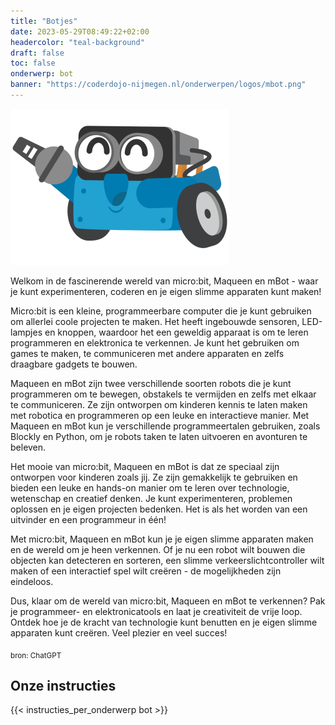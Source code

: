 ```yaml
---
title: "Botjes"
date: 2023-05-29T08:49:22+02:00
headercolor: "teal-background"
draft: false
toc: false
onderwerp: bot
banner: "https://coderdojo-nijmegen.nl/onderwerpen/logos/mbot.png"
---
```


![mBot logo](/onderwerpen/logos/mbot.png)


Welkom in de fascinerende wereld van micro:bit, Maqueen en mBot - waar je kunt experimenteren, coderen en je eigen 
slimme apparaten kunt maken!
<!--more-->

Micro:bit is een kleine, programmeerbare computer die je kunt gebruiken om allerlei coole projecten te maken. 
Het heeft ingebouwde sensoren, LED-lampjes en knoppen, waardoor het een geweldig apparaat is om te leren programmeren 
en elektronica te verkennen. Je kunt het gebruiken om games te maken, te communiceren met andere apparaten en zelfs draagbare gadgets te bouwen.

Maqueen en mBot zijn twee verschillende soorten robots die je kunt programmeren om te bewegen, obstakels te vermijden 
en zelfs met elkaar te communiceren. Ze zijn ontworpen om kinderen kennis te laten maken met robotica en programmeren 
op een leuke en interactieve manier. Met Maqueen en mBot kun je verschillende programmeertalen gebruiken, zoals Blockly 
en Python, om je robots taken te laten uitvoeren en avonturen te beleven.

Het mooie van micro:bit, Maqueen en mBot is dat ze speciaal zijn ontworpen voor kinderen zoals jij. Ze zijn gemakkelijk 
te gebruiken en bieden een leuke en hands-on manier om te leren over technologie, wetenschap en creatief denken. Je kunt 
experimenteren, problemen oplossen en je eigen projecten bedenken. Het is als het worden van een uitvinder en een programmeur in één!

Met micro:bit, Maqueen en mBot kun je je eigen slimme apparaten maken en de wereld om je heen verkennen. Of je nu een 
robot wilt bouwen die objecten kan detecteren en sorteren, een slimme verkeerslichtcontroller wilt maken of een interactief 
spel wilt creëren - de mogelijkheden zijn eindeloos.

Dus, klaar om de wereld van micro:bit, Maqueen en mBot te verkennen? Pak je programmeer- en elektronicatools en laat je 
creativiteit de vrije loop. Ontdek hoe je de kracht van technologie kunt benutten en je eigen slimme apparaten kunt 
creëren. Veel plezier en veel succes!

<sub>bron: ChatGPT</sub>

## Onze instructies
{{< instructies_per_onderwerp bot >}}
